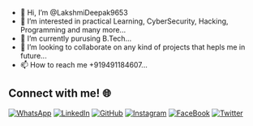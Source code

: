 - 👋 Hi, I’m @LakshmiDeepak9653
- 👀 I’m interested in practical Learning, CyberSecurity, Hacking, Programming and many more...
- 🌱 I’m currently purusing B.Tech...
- 💞️ I’m looking to collaborate on any kind of projects that hepls me in future...
- 📫 How to reach me +919491184607...

<!---
LakshmiDeepak9653/LakshmiDeepak9653 is a ✨ special ✨ repository because its `README.md` (this file) appears on your GitHub profile.
You can click the Preview link to take a look at your changes.
--->

## Connect with me! 🌐
[![WhatsApp](https://img.icons8.com/bubbles/100/000000/whatsapp.png)](https://wa.me/+919491184607)
[![LinkedIn](https://img.icons8.com/bubbles/100/000000/linkedin.png)](https://www.linkedin.com/in/lakshmi-deeapk-karumuri-402460207)
[![GitHub](https://img.icons8.com/bubbles/100/000000/github.png)](https://github.com/LakshmiDeepak9653)
[![Instagram](https://img.icons8.com/bubbles/100/000000/instagram-new.png)](https://www.instagram.com/deepakvevo/)
[![FaceBook](https://img.icons8.com/bubbles/100/000000/facebook.png)](https://www.facebook.com/deepak.karumuri.3)
[![Twitter](https://img.icons8.com/bubbles/100/000000/twitter.png)](https://twitter.com/deepak_karumuri)
